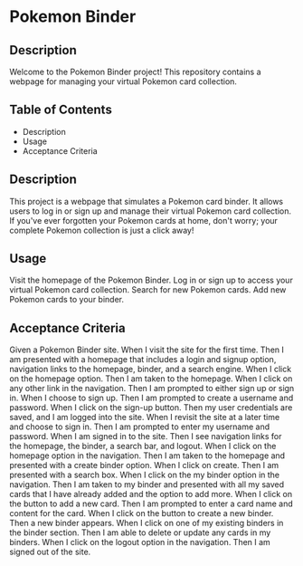 # Pokemon Binder

## Description

Welcome to the Pokemon Binder project! This repository contains a webpage for managing your virtual Pokemon card collection.

## Table of Contents

- Description
- Usage
- Acceptance Criteria

## Description

This project is a webpage that simulates a Pokemon card binder. It allows users to log in or sign up and manage their virtual Pokemon card collection. If you've ever forgotten your Pokemon cards at home, don't worry; your complete Pokemon collection is just a click away!

## Usage

Visit the homepage of the Pokemon Binder.
Log in or sign up to access your virtual Pokemon card collection.
Search for new Pokemon cards.
Add new Pokemon cards to your binder.

## Acceptance Criteria

Given a Pokemon Binder site.
When I visit the site for the first time.
Then I am presented with a homepage that includes a login and signup option, navigation links to the homepage, binder, and a search engine.
When I click on the homepage option.
Then I am taken to the homepage.
When I click on any other link in the navigation.
Then I am prompted to either sign up or sign in.
When I choose to sign up.
Then I am prompted to create a username and password.
When I click on the sign-up button.
Then my user credentials are saved, and I am logged into the site.
When I revisit the site at a later time and choose to sign in.
Then I am prompted to enter my username and password.
When I am signed in to the site.
Then I see navigation links for the homepage, the binder, a search bar, and logout.
When I click on the homepage option in the navigation.
Then I am taken to the homepage and presented with a create binder option.
When I click on create.
Then I am presented with a search box.
When I click on the my binder option in the navigation.
Then I am taken to my binder and presented with all my saved cards that I have already added and the option to add more.
When I click on the button to add a new card.
Then I am prompted to enter a card name and content for the card.
When I click on the button to create a new binder.
Then a new binder appears.
When I click on one of my existing binders in the binder section.
Then I am able to delete or update any cards in my binders.
When I click on the logout option in the navigation.
Then I am signed out of the site.
